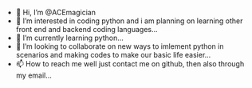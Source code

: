 - 👋 Hi, I’m @ACEmagician
- 👀 I’m interested in coding python and i am planning on learning other front end and backend coding languages...
- 🌱 I’m currently learning python...
- 💞️ I’m looking to collaborate on new ways to imlement python in scenarios and making codes to make our basic life easier...
- 📫 How to reach me well just contact me on github, then also through my email...

<!---
ACEmagician/ACEmagician is a ✨ special ✨ repository because its `README.md` (this file) appears on your GitHub profile.
You can click the Preview link to take a look at your changes.
--->
